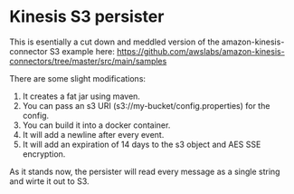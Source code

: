 Kinesis S3 persister
====================

This is esentially a cut down and meddled version of the amazon-kinesis-connector S3 example here: https://github.com/awslabs/amazon-kinesis-connectors/tree/master/src/main/samples

There are some slight modifications:
1. It creates a fat jar using maven. 
2. You can pass an s3 URI (s3://my-bucket/config.properties) for the config.
3. You can build it into a docker container.
4. It will add a newline after every event. 
5. It will add an expiration of 14 days to the s3 object and AES SSE encryption. 

As it stands now, the persister will read every message as a single string and wirte it out to S3.